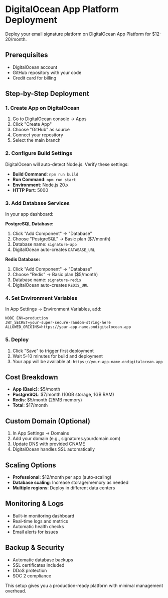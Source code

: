 # DigitalOcean App Platform Deployment

Deploy your email signature platform on DigitalOcean App Platform for $12-20/month.

## Prerequisites
- DigitalOcean account
- GitHub repository with your code
- Credit card for billing

## Step-by-Step Deployment

### 1. Create App on DigitalOcean
1. Go to DigitalOcean console → Apps
2. Click "Create App"
3. Choose "GitHub" as source
4. Connect your repository
5. Select the main branch

### 2. Configure Build Settings
DigitalOcean will auto-detect Node.js. Verify these settings:
- **Build Command**: `npm run build`
- **Run Command**: `npm run start`
- **Environment**: Node.js 20.x
- **HTTP Port**: 5000

### 3. Add Database Services
In your app dashboard:

**PostgreSQL Database:**
1. Click "Add Component" → "Database"
2. Choose "PostgreSQL" → Basic plan ($7/month)
3. Database name: `signature-app`
4. DigitalOcean auto-creates `DATABASE_URL`

**Redis Database:**
1. Click "Add Component" → "Database"  
2. Choose "Redis" → Basic plan ($5/month)
3. Database name: `signature-redis`
4. DigitalOcean auto-creates `REDIS_URL`

### 4. Set Environment Variables
In App Settings → Environment Variables, add:

```
NODE_ENV=production
JWT_SECRET=your-super-secure-random-string-here
ALLOWED_ORIGINS=https://your-app-name.ondigitalocean.app
```

### 5. Deploy
1. Click "Save" to trigger first deployment
2. Wait 5-10 minutes for build and deployment
3. Your app will be available at: `https://your-app-name.ondigitalocean.app`

## Cost Breakdown
- **App (Basic)**: $5/month
- **PostgreSQL**: $7/month (10GB storage, 1GB RAM)
- **Redis**: $5/month (25MB memory)
- **Total**: $17/month

## Custom Domain (Optional)
1. In App Settings → Domains
2. Add your domain (e.g., signatures.yourdomain.com)
3. Update DNS with provided CNAME
4. DigitalOcean handles SSL automatically

## Scaling Options
- **Professional**: $12/month per app (auto-scaling)
- **Database scaling**: Increase storage/memory as needed
- **Multiple regions**: Deploy in different data centers

## Monitoring & Logs
- Built-in monitoring dashboard
- Real-time logs and metrics
- Automatic health checks
- Email alerts for issues

## Backup & Security
- Automatic database backups
- SSL certificates included
- DDoS protection
- SOC 2 compliance

This setup gives you a production-ready platform with minimal management overhead.